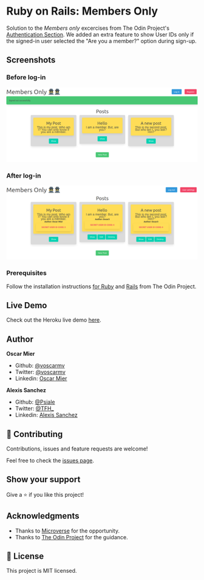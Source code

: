 # Ruby on Rails: Members Only

 Solution to the *Members only* excercises from The Odin Project's [Authentication Section](https://www.theodinproject.com/courses/ruby-on-rails/lessons/authentication). We added an extra feature to show User IDs only if the signed-in user selected the "Are you a member?" option during sign-up.

## Screenshots

### Before log-in
![Posts without a logged in user](screenshots/s2.png)

### After log-in
![Posts with visible authors](screenshots/s1.png)

### Prerequisites

Follow the installation instructions [for Ruby](https://www.theodinproject.com/courses/ruby-programming/lessons/installing-ruby-ruby-programming) and [Rails](https://www.theodinproject.com/courses/ruby-on-rails/lessons/your-first-rails-application-ruby-on-rails) from The Odin Project.

## Live Demo

Check out the Heroku live demo [here](https://sheltered-forest-68415.herokuapp.com/).

## Author

**Oscar Mier**
- Github: [@voscarmv](https://github.com/voscarmv)
- Twitter: [@voscarmv](https://twitter.com/voscarmv)
- Linkedin: [Oscar Mier](https://www.linkedin.com/in/oscar-mier-072984196/) 

**Alexis Sanchez**
- Github: [@Psiale](https://github.com/Psiale)
- Twitter: [@TFH_](https://twitter.com/TFH_)
- Linkedin: [Alexis Sanchez](https://www.linkedin.com/in/alexis-sanchez-dev/)

## 🤝 Contributing

Contributions, issues and feature requests are welcome!

Feel free to check the [issues page](https://github.com/Psiale/members_only/issues).

## Show your support

Give a ⭐️ if you like this project!

## Acknowledgments

- Thanks to [Microverse](www.microverse.org) for the opportunity.
- Thanks to [The Odin Project](https://www.theodinproject.com/) for the guidance.

## 📝 License

This project is MIT licensed.
